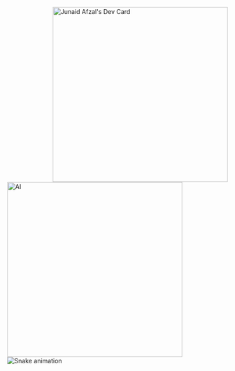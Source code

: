<a href="https://app.daily.dev/ImJunaidAfzal"><img align="right" src="https://api.daily.dev/devcards/d639079782a949158f0f1784f39bf870.png?r=9wo" width="400" alt="Junaid Afzal's Dev Card"/></a> 



<img align="left" src="https://github.com/imJunaidAfzal/imJunaidAfzal/blob/main/Ai_.gif" width="400" alt="AI"/> 
<br/>



![Snake animation](https://github.com/thepiyushmalhotra/thepiyushmalhotra/blob/output/github-contribution-grid-snake.svg)

